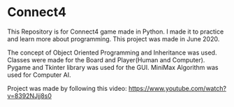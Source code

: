 # Connect4
This Repository is for Connect4 game made in Python. I made it to practice and learn more about programming. This project was made in June 2020.

The concept of Object Oriented Programming and Inheritance was used. Classes were made for the Board and Player(Human and Computer). Pygame and Tkinter library was used for the GUI. MiniMax Algorithm was used for Computer AI.

Project was made by following this video: https://www.youtube.com/watch?v=8392NJjj8s0
